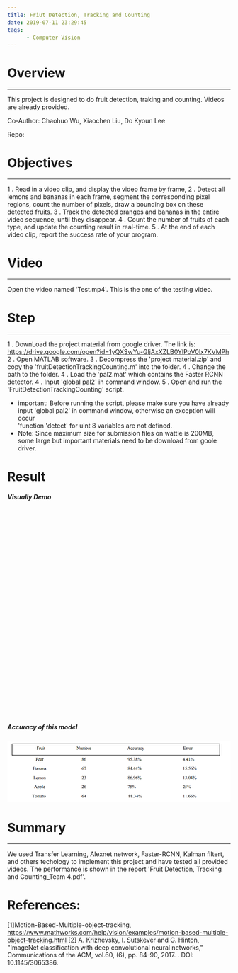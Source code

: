 ```yaml
---
title: Friut Detection, Tracking and Counting
date: 2019-07-11 23:29:45
tags:
      - Computer Vision
---
```




# Overview
---------------------------------------------
This project is designed to do fruit detection, traking and counting. Videos are already provided.

Co-Author: Chaohuo Wu, Xiaochen Liu, Do Kyoun Lee

Repo:
<!--more-->


# Objectives
---------------------------------------------
 1 . Read in a video clip, and display the video frame by frame,
 2 . Detect all lemons and bananas in each frame, segment the corresponding pixel regions, count the number of pixels, draw a bounding box on these detected fruits.
 3 . Track the detected oranges and bananas in the entire video sequence, until they disappear.
 4 . Count the number of fruits of each type, and update the counting result in real-time.
 5 . At the end of each video clip, report the success rate of your program.



# Video
---------------------------------------------
Open the video named 'Test.mp4'. This is the one of the testing video.  



# Step
---------------------------------------------
1 . DownLoad the project material from google driver. The link is: https://drive.google.com/open?id=1yQXSwYu-GljAxXZLB0YlPoV0lx7KVMPh
2 . Open MATLAB software.
3 . Decompress the 'project material.zip' and copy the 'fruitDetectionTrackingCounting.m' into the folder.
4 . Change the path to the folder.
4 . Load the 'pal2.mat' which contains the Faster RCNN detector.
4 . Input 'global pal2' in command window.
5 . Open and run the 'FruitDetectionTrackingCounting' script.

- important: Before running the script, please make sure you have already input 'global pal2' in command window, otherwise an exception will occur</br>'function 'detect' for uint 8 variables are not defined.
- Note: Since maximum size for submission files on wattle is 200MB, some large but important materials need to be download from goole driver.

# Result
##### Visually Demo


<iframe width="727" height="409" src="" frameborder="0" allow="accelerometer; autoplay; encrypted-media; gyroscope; picture-in-picture" allowfullscreen></iframe>





</br></br>
##### Accuracy of this model
<div align=center><img src = "FriutDetectionTrackingandCounting\table.png"></div>



# Summary
---------------------------------------------------------------------------------------------------------------------------------------------

We used Transfer Learning, Alexnet network, Faster-RCNN, Kalman filtert, and others techology to implement this project and have tested all provided videos. The performance is shown in the report 'Fruit Detection, Tracking and Counting_Team 4.pdf'.


# References:

 [1]Motion-Based-Multiple-object-tracking, https://www.mathworks.com/help/vision/examples/motion-based-multiple-object-tracking.html
 [2] A. Krizhevsky, I. Sutskever and G. Hinton, "ImageNet classification with deep convolutional neural networks," Communications of the ACM, vol.60, (6), pp. 84-90, 2017. . DOI: 10.1145/3065386.
